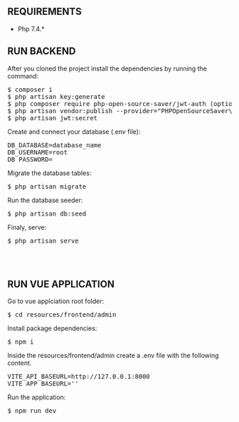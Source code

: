 ## REQUIREMENTS
- Php 7.4.*

## RUN BACKEND
<p>After you cloned the project install the dependencies by running the command:</p>
<pre>
$ composer i
$ php artisan key:generate
$ php composer require php-open-source-saver/jwt-auth (optional)
$ php artisan vendor:publish --provider="PHPOpenSourceSaver\JWTAuth\Providers\LaravelServiceProvider"
$ php artisan jwt:secret
</pre>

<p>Create and connect your database (.env file):</p>
<pre>
DB_DATABASE=database_name
DB_USERNAME=root
DB_PASSWORD=
</pre>

<p>Migrate the database tables:</p>
<pre>$ php artisan migrate</pre>

<p>Run the database seeder:</p>
<pre>$ php artisan db:seed</pre>

<p>Finaly, serve:</p>
<pre>$ php artisan serve </pre>

<br><br>

## RUN VUE APPLICATION
<p>Go to vue applciation root folder:</p>
<pre>$ cd resources/frontend/admin</pre>

<p>Install package dependencies:</p>
<pre>$ npm i</pre>

<p>Inside the resources/frontend/admin create a .env file with the following content.</p>
<pre>
VITE_API_BASEURL=http://127.0.0.1:8000
VITE_APP_BASEURL=''
</pre>

<p>Run the application:</p>
<pre>$ npm run dev</pre>
